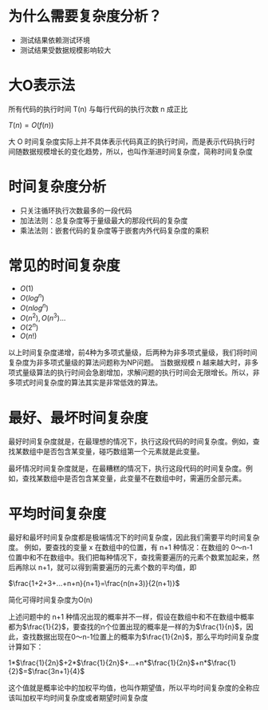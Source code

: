 # 为什么需要复杂度分析？

- 测试结果依赖测试环境
- 测试结果受数据规模影响较大

# 大O表示法

所有代码的执行时间 T(n) 与每行代码的执行次数 n 成正比

$T(n)=O(f(n))$

大 O 时间复杂度实际上并不具体表示代码真正的执行时间，而是表示代码执行时间随数据规模增长的变化趋势，所以，也叫作渐进时间复杂度，简称时间复杂度

# 时间复杂度分析

- 只关注循环执行次数最多的一段代码
- 加法法则：总复杂度等于量级最大的那段代码的复杂度
- 乘法法则：嵌套代码的复杂度等于嵌套内外代码复杂度的乘积

# 常见的时间复杂度
- $O(1)$
- $O(log^n)$
- $O(nlog^n)$
- $O(n^2),O(n^3)...$
- $O(2^n)$
- $O(n!)$

以上时间复杂度递增，前4种为多项式量级，后两种为非多项式量级，我们将时间复杂度为非多项式量级的算法问题称为NP问题。
当数据规模 n 越来越大时，非多项式量级算法的执行时间会急剧增加，求解问题的执行时间会无限增长。所以，非多项式时间复杂度的算法其实是非常低效的算法。

# 最好、最坏时间复杂度

最好时间复杂度就是，在最理想的情况下，执行这段代码的时间复杂度。例如，查找某数组中是否包含某变量，碰巧数组第一个元素就是此变量。

最坏情况时间复杂度就是，在最糟糕的情况下，执行这段代码的时间复杂度。例如，查找某数组中是否包含某变量，此变量不在数组中时，需遍历全部元素。

# 平均时间复杂度
最好和最坏时间复杂度都是极端情况下的时间复杂度，因此我们需要平均时间复杂度。
例如，要查找的变量 x 在数组中的位置，有 n+1 种情况：在数组的 0～n-1 位置中和不在数组中。我们把每种情况下，查找需要遍历的元素个数累加起来，然后再除以 n+1，就可以得到需要遍历的元素个数的平均值，即

$\frac{1+2+3+...+n+n}{n+1}=\frac{n(n+3)}{2(n+1)}$

简化可得时间复杂度为O(n)

上述问题中的 n+1 种情况出现的概率并不一样，假设在数组中和不在数组中概率都为$\frac{1}{2}$，要查找的n个位置出现的概率是一样的为$\frac{1}{n}$，因此，查找数据出现在0～n-1位置上的概率为$\frac{1}{2n}$，那么平均时间复杂度计算如下：

1*$\frac{1}{2n}$+2*$\frac{1}{2n}$+...+n*$\frac{1}{2n}$+n*$\frac{1}{2}$=$\frac{3n+1}{4}$

这个值就是概率论中的加权平均值，也叫作期望值，所以平均时间复杂度的全称应该叫加权平均时间复杂度或者期望时间复杂度